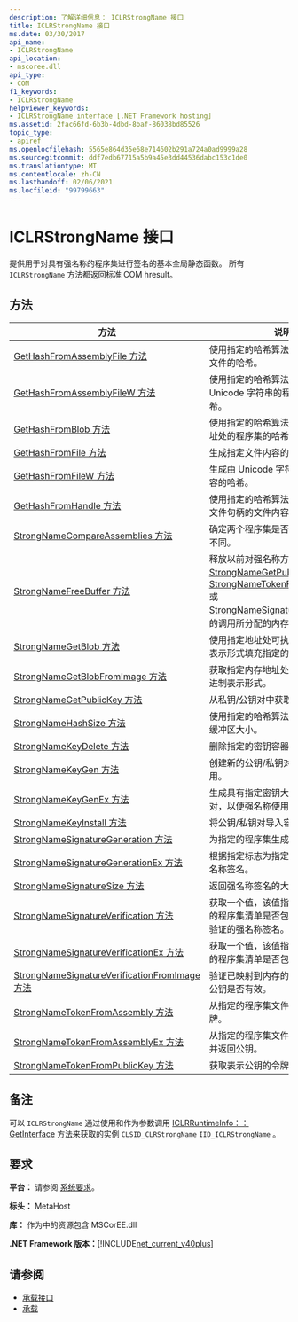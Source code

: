 ```yaml
---
description: 了解详细信息： ICLRStrongName 接口
title: ICLRStrongName 接口
ms.date: 03/30/2017
api_name:
- ICLRStrongName
api_location:
- mscoree.dll
api_type:
- COM
f1_keywords:
- ICLRStrongName
helpviewer_keywords:
- ICLRStrongName interface [.NET Framework hosting]
ms.assetid: 2fac66fd-6b3b-4dbd-8baf-86038bd85526
topic_type:
- apiref
ms.openlocfilehash: 5565e864d35e68e714602b291a724a0ad9999a28
ms.sourcegitcommit: ddf7edb67715a5b9a45e3dd44536dabc153c1de0
ms.translationtype: MT
ms.contentlocale: zh-CN
ms.lasthandoff: 02/06/2021
ms.locfileid: "99799663"
---
```

# <a name="iclrstrongname-interface"></a>ICLRStrongName 接口

提供用于对具有强名称的程序集进行签名的基本全局静态函数。 所有 `ICLRStrongName` 方法都返回标准 COM hresult。  
  
## <a name="methods"></a>方法  
  
|方法|说明|  
|------------|-----------------|  
|[GetHashFromAssemblyFile 方法](iclrstrongname-gethashfromassemblyfile-method.md)|使用指定的哈希算法获取指定程序集文件的哈希。|  
|[GetHashFromAssemblyFileW 方法](iclrstrongname-gethashfromassemblyfilew-method.md)|使用指定的哈希算法获取指定为 Unicode 字符串的程序集文件的哈希。|  
|[GetHashFromBlob 方法](iclrstrongname-gethashfromblob-method.md)|使用指定的哈希算法获取指定内存地址处的程序集的哈希。|  
|[GetHashFromFile 方法](iclrstrongname-gethashfromfile-method.md)|生成指定文件内容的哈希。|  
|[GetHashFromFileW 方法](iclrstrongname-gethashfromfilew-method.md)|生成由 Unicode 字符串指定的文件内容的哈希。|  
|[GetHashFromHandle 方法](iclrstrongname-gethashfromhandle-method.md)|使用指定的哈希算法，生成具有指定文件句柄的文件内容的哈希。|  
|[StrongNameCompareAssemblies 方法](iclrstrongname-strongnamecompareassemblies-method.md)|确定两个程序集是否仅是强名称签名不同。|  
|[StrongNameFreeBuffer 方法](iclrstrongname-strongnamefreebuffer-method.md)|释放以前对强名称方法（如 [StrongNameGetPublicKey](iclrstrongname-strongnamegetpublickey-method.md)、 [StrongNameTokenFromPublicKey](iclrstrongname-strongnametokenfrompublickey-method.md)或 [StrongNameSignatureGeneration](iclrstrongname-strongnamesignaturegeneration-method.md)）的调用所分配的内存。|  
|[StrongNameGetBlob 方法](iclrstrongname-strongnamegetblob-method.md)|使用指定地址处可执行文件的二进制表示形式填充指定的缓冲区。|  
|[StrongNameGetBlobFromImage 方法](iclrstrongname-strongnamegetblobfromimage-method.md)|获取指定内存地址处程序集映像的二进制表示形式。|  
|[StrongNameGetPublicKey 方法](iclrstrongname-strongnamegetpublickey-method.md)|从私钥/公钥对中获取公钥。|  
|[StrongNameHashSize 方法](iclrstrongname-strongnamehashsize-method.md)|使用指定的哈希算法获取哈希所需的缓冲区大小。|  
|[StrongNameKeyDelete 方法](iclrstrongname-strongnamekeydelete-method.md)|删除指定的密钥容器。|  
|[StrongNameKeyGen 方法](iclrstrongname-strongnamekeygen-method.md)|创建新的公钥/私钥对，以便强名称使用。|  
|[StrongNameKeyGenEx 方法](iclrstrongname-strongnamekeygenex-method.md)|生成具有指定密钥大小的新公钥/私钥对，以便强名称使用。|  
|[StrongNameKeyInstall 方法](iclrstrongname-strongnamekeyinstall-method.md)|将公钥/私钥对导入容器。|  
|[StrongNameSignatureGeneration 方法](iclrstrongname-strongnamesignaturegeneration-method.md)|为指定的程序集生成强名称签名。|  
|[StrongNameSignatureGenerationEx 方法](iclrstrongname-strongnamesignaturegenerationex-method.md)|根据指定标志为指定的程序集生成强名称签名。|  
|[StrongNameSignatureSize 方法](iclrstrongname-strongnamesignaturesize-method.md)|返回强名称签名的大小。|  
|[StrongNameSignatureVerification 方法](iclrstrongname-strongnamesignatureverification-method.md)|获取一个值，该值指示提供的路径中的程序集清单是否包含根据指定标志验证的强名称签名。|  
|[StrongNameSignatureVerificationEx 方法](iclrstrongname-strongnamesignatureverificationex-method.md)|获取一个值，该值指示提供的路径中的程序集清单是否包含强名称签名。|  
|[StrongNameSignatureVerificationFromImage 方法](iclrstrongname-strongnamesignatureverificationfromimage-method.md)|验证已映射到内存的程序集对关联的公钥是否有效。|  
|[StrongNameTokenFromAssembly 方法](iclrstrongname-strongnametokenfromassembly-method.md)|从指定的程序集文件创建强名称令牌。|  
|[StrongNameTokenFromAssemblyEx 方法](iclrstrongname-strongnametokenfromassemblyex-method.md)|从指定的程序集文件创建强名称令牌并返回公钥。|  
|[StrongNameTokenFromPublicKey 方法](iclrstrongname-strongnametokenfrompublickey-method.md)|获取表示公钥的令牌。|  
  
## <a name="remarks"></a>备注  

 可以 `ICLRStrongName` 通过使用和作为参数调用 [ICLRRuntimeInfo：： GetInterface](iclrruntimeinfo-getinterface-method.md) 方法来获取的实例 `CLSID_CLRStrongName` `IID_ICLRStrongName` 。  
  
## <a name="requirements"></a>要求  

 **平台：** 请参阅 [系统要求](../../get-started/system-requirements.md)。  
  
 **标头：** MetaHost  
  
 **库：** 作为中的资源包含 MSCorEE.dll  
  
 **.NET Framework 版本：**[!INCLUDE[net_current_v40plus](../../../../includes/net-current-v40plus-md.md)]  
  
## <a name="see-also"></a>请参阅

- [承载接口](hosting-interfaces.md)
- [承载](index.md)
